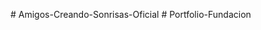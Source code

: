                                                                         #   A m i g o s - C r e a n d o - S o n r i s a s - O f i c i a l  
 #   P o r t f o l i o - F u n d a c i o n  
 